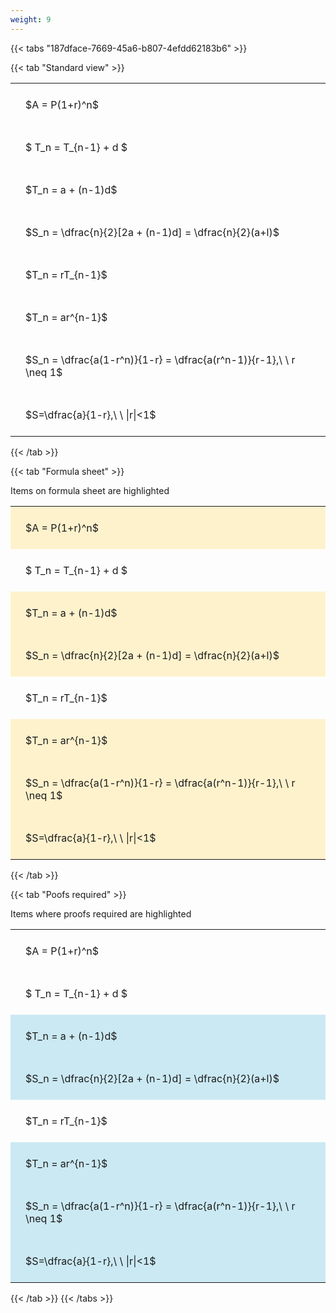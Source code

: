 ```yaml
---
weight: 9
---
```


{{< tabs "187dface-7669-45a6-b807-4efdd62183b6" >}}

{{< tab "Standard view" >}}

<style type="text/css">
#T_fce63 th.col_heading {
  text-align: left;
  font-size: 1em;
}
#T_fce63 td {
  text-align: left;
  font-size: 1em;
  padding: 1.5em;
}
</style>
<table id="T_fce63">
  <thead>
  </thead>
  <tbody>
    <tr>
      <td id="T_fce63_row0_col0" class="data row0 col0" >$A = P(1+r)^n$</td>
    </tr>
    <tr>
      <td id="T_fce63_row1_col0" class="data row1 col0" >$ T_n = T_{n-1} + d $</td>
    </tr>
    <tr>
      <td id="T_fce63_row2_col0" class="data row2 col0" >$T_n = a + (n-1)d$</td>
    </tr>
    <tr>
      <td id="T_fce63_row3_col0" class="data row3 col0" >$S_n = \dfrac{n}{2}[2a + (n-1)d] = \dfrac{n}{2}(a+l)$</td>
    </tr>
    <tr>
      <td id="T_fce63_row4_col0" class="data row4 col0" >$T_n = rT_{n-1}$</td>
    </tr>
    <tr>
      <td id="T_fce63_row5_col0" class="data row5 col0" >$T_n = ar^{n-1}$</td>
    </tr>
    <tr>
      <td id="T_fce63_row6_col0" class="data row6 col0" >$S_n = \dfrac{a(1-r^n)}{1-r} = \dfrac{a(r^n-1)}{r-1},\ \  r \neq 1$</td>
    </tr>
    <tr>
      <td id="T_fce63_row7_col0" class="data row7 col0" >$S=\dfrac{a}{1-r},\ \ |r|<1$</td>
    </tr>
  </tbody>
</table>
{{< /tab >}}

{{< tab "Formula sheet" >}}

Items on formula sheet are highlighted 
<br>
<style type="text/css">
#T_58c0f th.col_heading {
  text-align: left;
  font-size: 1em;
}
#T_58c0f td {
  text-align: left;
  font-size: 1em;
  padding: 1.5em;
}
#T_58c0f_row0_col0, #T_58c0f_row2_col0, #T_58c0f_row3_col0, #T_58c0f_row5_col0, #T_58c0f_row6_col0, #T_58c0f_row7_col0 {
  background-color: rgba(255,194,10, 0.2);
}
#T_58c0f_row1_col0, #T_58c0f_row4_col0 {
  background-color: rgba(0,0,0,0);
}
</style>
<table id="T_58c0f">
  <thead>
  </thead>
  <tbody>
    <tr>
      <td id="T_58c0f_row0_col0" class="data row0 col0" >$A = P(1+r)^n$</td>
    </tr>
    <tr>
      <td id="T_58c0f_row1_col0" class="data row1 col0" >$ T_n = T_{n-1} + d $</td>
    </tr>
    <tr>
      <td id="T_58c0f_row2_col0" class="data row2 col0" >$T_n = a + (n-1)d$</td>
    </tr>
    <tr>
      <td id="T_58c0f_row3_col0" class="data row3 col0" >$S_n = \dfrac{n}{2}[2a + (n-1)d] = \dfrac{n}{2}(a+l)$</td>
    </tr>
    <tr>
      <td id="T_58c0f_row4_col0" class="data row4 col0" >$T_n = rT_{n-1}$</td>
    </tr>
    <tr>
      <td id="T_58c0f_row5_col0" class="data row5 col0" >$T_n = ar^{n-1}$</td>
    </tr>
    <tr>
      <td id="T_58c0f_row6_col0" class="data row6 col0" >$S_n = \dfrac{a(1-r^n)}{1-r} = \dfrac{a(r^n-1)}{r-1},\ \  r \neq 1$</td>
    </tr>
    <tr>
      <td id="T_58c0f_row7_col0" class="data row7 col0" >$S=\dfrac{a}{1-r},\ \ |r|<1$</td>
    </tr>
  </tbody>
</table>
{{< /tab >}}

{{< tab "Poofs required" >}}

Items where proofs required are highlighted 
<br>
<style type="text/css">
#T_22b2e th.col_heading {
  text-align: left;
  font-size: 1em;
}
#T_22b2e td {
  text-align: left;
  font-size: 1em;
  padding: 1.5em;
}
#T_22b2e_row0_col0, #T_22b2e_row1_col0, #T_22b2e_row4_col0 {
  background-color: rgba(0,0,0,0);
}
#T_22b2e_row2_col0, #T_22b2e_row3_col0, #T_22b2e_row5_col0, #T_22b2e_row6_col0, #T_22b2e_row7_col0 {
  background-color: rgba(0,150,200, 0.2);
}
</style>
<table id="T_22b2e">
  <thead>
  </thead>
  <tbody>
    <tr>
      <td id="T_22b2e_row0_col0" class="data row0 col0" >$A = P(1+r)^n$</td>
    </tr>
    <tr>
      <td id="T_22b2e_row1_col0" class="data row1 col0" >$ T_n = T_{n-1} + d $</td>
    </tr>
    <tr>
      <td id="T_22b2e_row2_col0" class="data row2 col0" >$T_n = a + (n-1)d$</td>
    </tr>
    <tr>
      <td id="T_22b2e_row3_col0" class="data row3 col0" >$S_n = \dfrac{n}{2}[2a + (n-1)d] = \dfrac{n}{2}(a+l)$</td>
    </tr>
    <tr>
      <td id="T_22b2e_row4_col0" class="data row4 col0" >$T_n = rT_{n-1}$</td>
    </tr>
    <tr>
      <td id="T_22b2e_row5_col0" class="data row5 col0" >$T_n = ar^{n-1}$</td>
    </tr>
    <tr>
      <td id="T_22b2e_row6_col0" class="data row6 col0" >$S_n = \dfrac{a(1-r^n)}{1-r} = \dfrac{a(r^n-1)}{r-1},\ \  r \neq 1$</td>
    </tr>
    <tr>
      <td id="T_22b2e_row7_col0" class="data row7 col0" >$S=\dfrac{a}{1-r},\ \ |r|<1$</td>
    </tr>
  </tbody>
</table>
{{< /tab >}}
{{< /tabs >}}